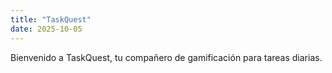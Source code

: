 ```yaml
---
title: "TaskQuest"
date: 2025-10-05
---
```


Bienvenido a TaskQuest, tu compañero de gamificación para tareas diarias.
